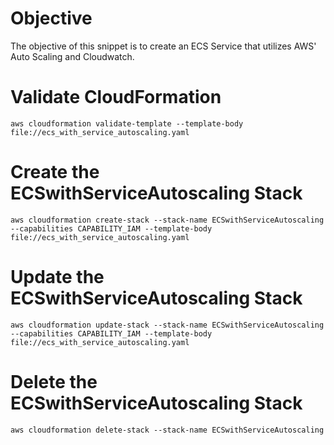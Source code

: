 # Objective

The objective of this snippet is to create an ECS Service that utilizes AWS' Auto Scaling and Cloudwatch.

# Validate CloudFormation

`aws cloudformation validate-template --template-body file://ecs_with_service_autoscaling.yaml`

# Create the ECSwithServiceAutoscaling Stack

`aws cloudformation create-stack --stack-name ECSwithServiceAutoscaling --capabilities CAPABILITY_IAM --template-body file://ecs_with_service_autoscaling.yaml`

# Update the ECSwithServiceAutoscaling Stack

`aws cloudformation update-stack --stack-name ECSwithServiceAutoscaling --capabilities CAPABILITY_IAM --template-body file://ecs_with_service_autoscaling.yaml`

# Delete the ECSwithServiceAutoscaling Stack

`aws cloudformation delete-stack --stack-name ECSwithServiceAutoscaling`

